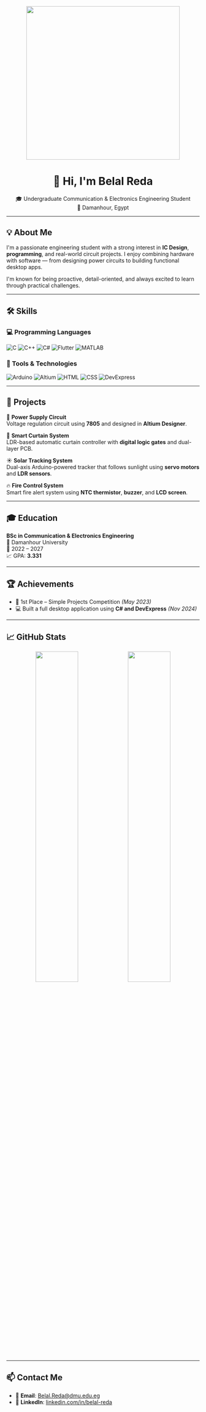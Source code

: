 <!-- Banner or GIF -->
<p align="center">
  <img src="https://media.giphy.com/media/26tn33aiTi1jkl6H6/giphy.gif" width="400">
</p>

<h1 align="center">👋 Hi, I'm Belal Reda</h1>

<p align="center">
  🎓 Undergraduate Communication & Electronics Engineering Student <br>
  📍 Damanhour, Egypt
</p>

---

## 💡 About Me

I'm a passionate engineering student with a strong interest in **IC Design**, **programming**, and real-world circuit projects. I enjoy combining hardware with software — from designing power circuits to building functional desktop apps.

I'm known for being proactive, detail-oriented, and always excited to learn through practical challenges.

---

## 🛠️ Skills

### 💻 Programming Languages
![C](https://img.shields.io/badge/C-00599C?style=flat&logo=c&logoColor=white)
![C++](https://img.shields.io/badge/C++-00599C?style=flat&logo=c%2B%2B&logoColor=white)
![C#](https://img.shields.io/badge/C%23-239120?style=flat&logo=c-sharp&logoColor=white)
![Flutter](https://img.shields.io/badge/Flutter-02569B?style=flat&logo=flutter&logoColor=white)
![MATLAB](https://img.shields.io/badge/MATLAB-orange?style=flat&logo=mathworks)

### 🧰 Tools & Technologies
![Arduino](https://img.shields.io/badge/Arduino-00979D?style=flat&logo=arduino&logoColor=white)
![Altium](https://img.shields.io/badge/Altium%20Designer-A5915F?style=flat)
![HTML](https://img.shields.io/badge/HTML5-E34F26?style=flat&logo=html5&logoColor=white)
![CSS](https://img.shields.io/badge/CSS3-1572B6?style=flat&logo=css3&logoColor=white)
![DevExpress](https://img.shields.io/badge/DevExpress-FFC107?style=flat)

---

## 🚀 Projects

🔌 **Power Supply Circuit**  
Voltage regulation circuit using **7805** and designed in **Altium Designer**.

🧠 **Smart Curtain System**  
LDR-based automatic curtain controller with **digital logic gates** and dual-layer PCB.

☀️ **Solar Tracking System**  
Dual-axis Arduino-powered tracker that follows sunlight using **servo motors** and **LDR sensors**.

🔥 **Fire Control System**  
Smart fire alert system using **NTC thermistor**, **buzzer**, and **LCD screen**.

---

## 🎓 Education

**BSc in Communication & Electronics Engineering**  
📍 Damanhour University  
📅 2022 – 2027  
📈 GPA: **3.331**

---

## 🏆 Achievements

- 🥇 1st Place – Simple Projects Competition *(May 2023)*  
- 💻 Built a full desktop application using **C# and DevExpress** *(Nov 2024)*

---

## 📈 GitHub Stats

<p align="center">
  <img src="https://github-readme-stats.vercel.app/api?username=BelalReda314&show_icons=true&theme=react" width="47%">
  <img src="https://github-readme-stats.vercel.app/api/top-langs/?username=BelalReda314&layout=compact&theme=react" width="47%">
</p>

---

## 📫 Contact Me

- 📧 **Email**: [Belal.Reda@dmu.edu.eg](mailto:Belal.Reda@dmu.edu.eg)  
- 🔗 **LinkedIn**: [linkedin.com/in/belal-reda](https://www.linkedin.com/in/belal-reda)
